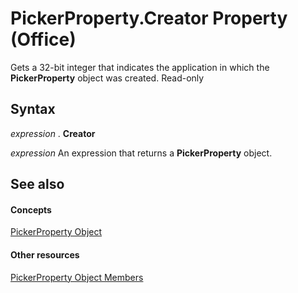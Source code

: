 
# PickerProperty.Creator Property (Office)

Gets a 32-bit integer that indicates the application in which the  **PickerProperty** object was created. Read-only


## Syntax

 _expression_ . **Creator**

 _expression_ An expression that returns a **PickerProperty** object.


## See also


#### Concepts


[PickerProperty Object](fd3702fe-bf03-f22c-78c2-ac6c47a1d028.md)
#### Other resources


[PickerProperty Object Members](0896b930-e732-832c-ff09-8a283628524c.md)
